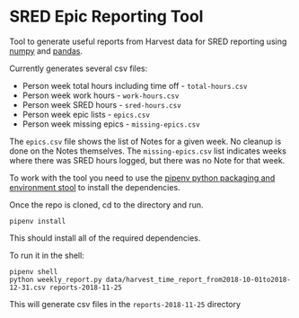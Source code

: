 # SRED Epic Reporting Tool

Tool to generate useful reports from Harvest data for SRED reporting using [numpy](http://www.numpy.org/) and [pandas](https://pandas.pydata.org/).

Currently generates several csv files:

* Person week total hours including time off - `total-hours.csv`
* Person week work hours  - `work-hours.csv`
* Person week SRED hours - `sred-hours.csv`
* Person week epic lists - `epics.csv`
* Person week missing epics - `missing-epics.csv`

The `epics.csv` file shows the list of Notes for a given week.  No cleanup is done on the Notes themselves.
The `missing-epics.csv` list indicates weeks where there was SRED hours logged, but there was no Note for that week.

To work with the tool you need to use the [pipenv python packaging and environment stool](https://pipenv.readthedocs.io/en/latest/) to install the dependencies.

Once the repo is cloned, cd to the directory and run.

```
pipenv install
```

This should install all of the required dependencies.

To run it in the shell:

```
pipenv shell
python weekly_report.py data/harvest_time_report_from2018-10-01to2018-12-31.csv reports-2018-11-25
```
This will generate csv files in the `reports-2018-11-25` directory